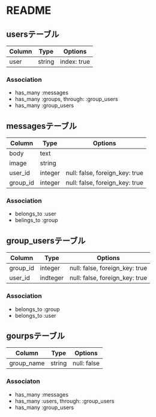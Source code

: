 # README


## usersテーブル

|Column|Type|Options|
|------|----|-------|
|user|string|index: true|


### Association
- has_many :messages
- has_many :groups, through: :group_users
- has_many :group_users



## messagesテーブル

|Column|Type|Options|
|------|----|-------|
|body|text|
|image|string|
|user_id|integer|null: false, foreign_key: true|
|group_id|integer|null: false, foreign_key: true|

### Association
- belongs_to :user
- belings_to :group


## group_usersテーブル

|Column|Type|Options|
|------|----|-------|
|group_id|integer|null: false, foreign_key: true|
|user_id|indteger|null: false, foreign_key: true|

### Association
- belongs_to :group
- belongs_to :user


## gourpsテーブル

|Column|Type|Options|
|------|----|-------|
|group_name|string|null: false|

### Associaton
- has_many :messages
- has_many :users, through: :group_users
- has_many :group_users
